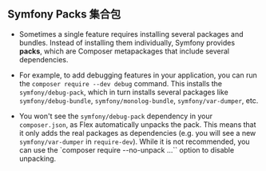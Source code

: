 ## Symfony Packs 集合包
- Sometimes a single feature requires installing several packages and bundles. Instead of installing them individually, Symfony provides **packs**, which are Composer metapackages that include several dependencies.

- For example, to add debugging features in your application, you can run the `composer require --dev debug` command. This installs the `symfony/debug-pack`, which in turn installs several packages like `symfony/debug-bundle`, `symfony/monolog-bundle`, `symfony/var-dumper`, etc.

- You won't see the `symfony/debug-pack` dependency in your `composer.json`, as Flex automatically unpacks the pack. This means that it only adds the real packages as dependencies (e.g. you will see a new `symfony/var-dumper` in `require-dev`). While it is not recommended, you can use the `composer require --no-unpack ...`` option to disable unpacking.